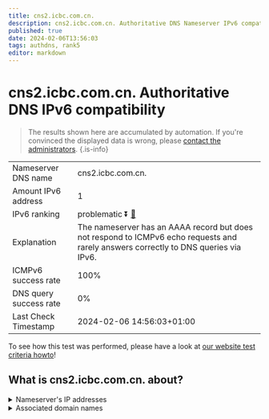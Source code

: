 ```yaml
---
title: cns2.icbc.com.cn.
description: cns2.icbc.com.cn. Authoritative DNS Nameserver IPv6 compatibility
published: true
date: 2024-02-06T13:56:03
tags: authdns, rank5
editor: markdown
---
```


# cns2.icbc.com.cn. Authoritative DNS IPv6 compatibility

> The results shown here are accumulated by automation. If you're convinced the displayed data is wrong, please [contact the administrators](/howto/chat). 
{.is-info}




|   |   |
| - | - |
| Nameserver DNS name | cns2.icbc.com.cn.
| Amount IPv6 address | 1
| IPv6 ranking | problematic :arrow_double_down: [🔗](/howto/ranking) |
| Explanation | The nameserver has an AAAA record but does not respond to ICMPv6 echo requests and rarely answers correctly to DNS queries via IPv6. |
| ICMPv6 success rate | 100%|
| DNS query success rate | 0% |
| Last Check Timestamp | 2024-02-06 14:56:03+01:00 |

To see how this test was performed, please have a look at [our website test criteria howto](/howto/testcriteria/authdns)!


## What is cns2.icbc.com.cn. about?




<details>
<summary>Nameserver's IP addresses</summary>

2408:8606:1c00::fff0

</details>



<details>
<summary>Associated domain names</summary>

www.icbc-ltd.com

</details>
